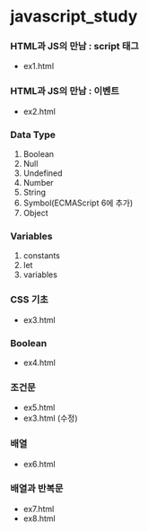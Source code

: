 # javascript_study

### HTML과 JS의 만남 : script 태그

-   ex1.html

### HTML과 JS의 만남 : 이벤트

-   ex2.html

### Data Type

1. Boolean
2. Null
3. Undefined
4. Number
5. String
6. Symbol(ECMAScript 6에 추가)
7. Object

### Variables

1. constants
2. let
3. variables

### CSS 기초

-   ex3.html

### Boolean

-   ex4.html

### 조건문

-   ex5.html
-   ex3.html (수정)

### 배열

-   ex6.html

### 배열과 반복문

-   ex7.html
-   ex8.html
